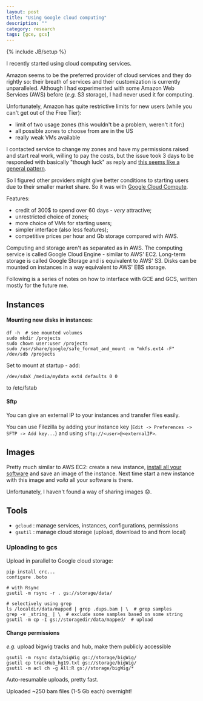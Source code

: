 ```yaml
---
layout: post
title: "Using Google cloud computing"
description: ""
category: research
tags: [gce, gcs]
---
```

{% include JB/setup %}


I recently started using cloud computing services.

Amazon seems to be the preferred provider of cloud services and they do rightly so: their breath of services and their customization is currently unparalleled. Although I had experimented with some Amazon Web Services (AWS) before (*e.g.* S3 storage), I had never used it for computing.

Unfortunately, Amazon has quite restrictive limits for new users (while you can't get out of the Free Tier):

- limit of two usage zones (this wouldn't be a problem, weren't it for:)
- all possible zones to choose from are in the US
- really weak VMs available

I contacted service to change my zones and have my permissions raised and start real work, willing to pay the costs, but the issue took 3 days to be responded with basically "though luck" as reply and [this seems like a general pattern](https://forums.aws.amazon.com/thread.jspa?threadID=175448).

So I figured other providers might give better conditions to starting users due to their smaller market share. So it was with [Google Cloud Compute](https://cloud.google.com/compute/).

Features:

- credit of 300$ to spend over 60 days - *very* attractive;
- unrestricted choice of zones;
- more choice of VMs for starting users;
- simpler interface (also less features);
- competitive prices per hour and Gb storage compared with AWS.

Computing and storage aren't as separated as in AWS. The computing service is called Google Cloud Engine - similar to AWS' EC2. Long-term storage is called Google Storage and is equivalent to AWS' S3. Disks can be mounted on instances in a way equivalent to AWS' EBS storage.

Following is a series of notes on how to interface with GCE and GCS, written mostly for the future me.

## Instances

#### Mounting new disks in instances:

    df -h  # see mounted volumes
    sudo mkdir /projects
    sudo chown user:user /projects
    sudo /usr/share/google/safe_format_and_mount -m "mkfs.ext4 -F" /dev/sdb /projects

Set to mount at startup - add:

    /dev/sdaX /media/mydata ext4 defaults 0 0

to /etc/fstab

#### Sftp
You can give an external IP to your instances and transfer files easily.

You can use Filezilla by adding your instance key (`Edit -> Preferences -> SFTP -> Add key...`) and using `sftp://<user>@<externalIP>`.

## Images
Pretty much similar to AWS EC2: create a new instance, [install all your software](http://andre-rendeiro.me/2015/04/08/bioinfo_fresh_install_ubuntu/) and save an image of the instance. Next time start a new instance with this image and *voilá* all your software is there.

Unfortunately, I haven't found a way of sharing images :disappointed:.

## Tools

+ `gcloud` : manage services, instances, configurations, permissions
+ `gsutil` : manage cloud storage (upload, download to and from local)

### Uploading to gcs
Upload in parallel to Google cloud storage:

    pip install crc...
    configure .boto

    # with Rsync
    gsutil -m rsync -r . gs://storage/data/

    # selectively using grep
    ls /localdir/data/mapped | grep .dups.bam | \  # grep samples
    grep -v _string_ | \  # exclude some samples based on some string
    gsutil -m cp -I gs://storagedir/data/mapped/  # upload


#### Change permissions
*e.g.* upload bigwig tracks and hub, make them publicly accessible

    gsutil -m rsync data/bigWig gs://storage/bigWig/
    gsutil cp trackHub_hg19.txt gs://storage/bigWig/
    gsutil -m acl ch -g All:R gs://storage/bigWig/*

Auto-resumable uploads, pretty fast.

Uploaded ~250 bam files (1-5 Gb each) overnight!
